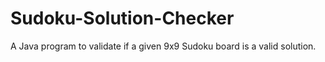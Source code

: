 # Sudoku-Solution-Checker
A Java program to validate if a given 9x9 Sudoku board is a valid solution. 
